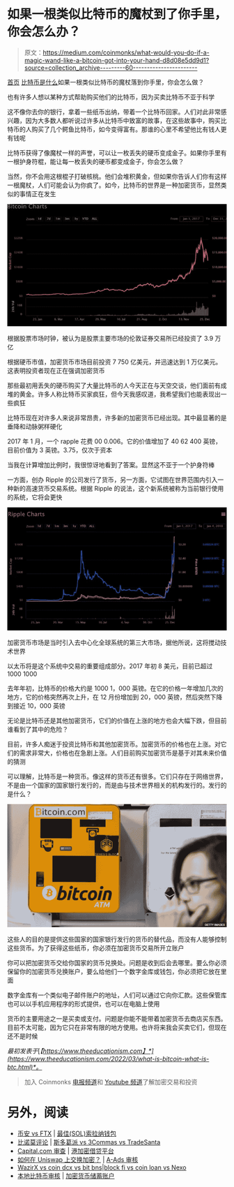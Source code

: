 # 如果一根类似比特币的魔杖到了你手里，你会怎么办？

> 原文：<https://medium.com/coinmonks/what-would-you-do-if-a-magic-wand-like-a-bitcoin-got-into-your-hand-d8d08e5dd9d1?source=collection_archive---------60----------------------->

[首页](https://www.theeducationism.com/) [比特币是什么](https://www.theeducationism.com/search/label/what-is-bitcoin)如果一根类似比特币的魔杖落到你手里，你会怎么做？

也有许多人想以某种方式帮助购买他们的比特币，因为买卖比特币不亚于科学

这不像你去你的银行，拿着一些纸币出纳，带着一个比特币回家。人们对此非常感兴趣，因为大多数人都听说过许多从比特币中致富的故事，在这些故事中，购买比特币的人购买了几个鳄鱼比特币，如今变得富有。那谁的心里不希望他比有钱人更有钱呢

比特币获得了像魔杖一样的声誉，可以让一枚丢失的硬币变成金子。如果你手里有一根护身符棍，能让每一枚丢失的硬币都变成金子，你会怎么做？

当然，你不会用这根棍子打破核桃。他们会堆积黄金，但如果你告诉人们你有这样一根魔杖，人们可能会认为你疯了。如今，比特币的世界是一种加密货币，显然类似的事情正在发生

![](img/db6b1e45e7b9048b07cef6270966bc4b.png)

根据股票市场时钟，被认为是股票主要市场的伦敦证券交易所已经投资了 3.9 万亿

根据硬币市值，加密货币市场目前投资 7 750 亿美元，并迅速达到 1 万亿美元。这表明投资者现在正在强调加密货币

那些最初用丢失的硬币购买了大量比特币的人今天正在与天空交谈，他们面前有成堆的黄金。许多人称比特币买家疯狂，但今天我感叹道，我希望我们也能表现出一些疯狂

比特币现在对许多人来说非常昂贵，许多新的加密货币已经出现。其中最显著的是垂降和动脉粥样硬化

2017 年 1 月，一个 rapple 花费 00 0.006。它的价值增加了 40 62 400 英镑，目前价值为 3 英镑。3.75，仅次于资本

当我在计算增加比例时，我很惊讶地看到了答案。显然这不亚于一个护身符棒

一方面，创办 Ripple 的公司发行了货币，另一方面，它试图在世界范围内引入一种新的高速货币交易系统。根据 Ripple 的说法，这个新系统被称为当前银行使用的系统，它将会更快

![](img/92f4fa91b17933ff807e4ee34a8e08d5.png)

加密货币市场是当时引入去中心化全球系统的第三大市场，据他所说，这将搅动技术世界

以太币将是这个系统中交易的重要组成部分。2017 年初 8 美元，目前已超过 1000 1000

去年年初，比特币的价格大约是 1000 1，000 英镑。在它的价格一年增加几次的地方，它的价格突然再次上升，在 12 月份增加到 20，000 英镑，然后突然下降到接近 10，000 英镑

无论是比特币还是其他加密货币，它们的价值在上涨的地方也会大幅下跌，但目前谁看到了其中的危险？

目前，许多人痴迷于投资比特币和其他加密货币。加密货币的价格也在上涨。对它们的需求非常大，价格也在急剧上涨。人们目前购买加密货币是基于对其未来价值的猜测

可以理解，比特币是一种货币。像这样的货币还有很多。它们只存在于网络世界，不是由一个国家的国家银行发行的，而是由与技术世界相关的机构发行的。发行的是什么？

![](img/5bae17027ee96359b13e2d75ebfd1921.png)

这些人的目的是提供这些国家的国家银行发行的货币的替代品，而没有人能够控制这些货币。为了获得这些纸币，你必须在加密货币交易所开立账户

你可以把加密货币交给你国家的货币兑换处。问题是收到后会去哪里。要么你必须保留你的加密货币兑换账户，要么给他们一个数字金库或钱包，你必须把它放在里面

数字金库有一个类似电子邮件账户的地址，人们可以通过它向你汇款。这些保管库也可以以手机应用程序的形式提供，也可以在电脑上使用

货币的主要用途之一是买卖或支付。问题是你能不能带着加密货币去商店买东西。目前不太可能，因为它只在非常有限的地方使用。也许将来我会买卖它们，但现在还不是时候

*最初发表于*[*【https://www.theeducationism.com】*](https://www.theeducationism.com/2022/03/what-is-bitcoin-what-is-btc.html)*。*

> 加入 Coinmonks [电报频道](https://t.me/coincodecap)和 [Youtube 频道](https://www.youtube.com/c/coinmonks/videos)了解加密交易和投资

# 另外，阅读

*   [币安 vs FTX](https://coincodecap.com/binance-vs-ftx) | [最佳(SOL)索拉纳钱包](https://coincodecap.com/solana-wallets)
*   [比诺莫评论](https://coincodecap.com/binomo-review) | [斯多葛派 vs 3Commas vs TradeSanta](https://coincodecap.com/stoic-vs-3commas-vs-tradesanta)
*   [Capital.com 审查](https://coincodecap.com/capital-com-review) | [港加密借贷平台](https://coincodecap.com/crypto-lending-hong-kong)
*   [如何在 Uniswap 上交换加密？](https://coincodecap.com/swap-crypto-on-uniswap) | [A-Ads 审核](https://coincodecap.com/a-ads-review)
*   [WazirX vs coin dcx vs bit bns](/coinmonks/wazirx-vs-coindcx-vs-bitbns-149f4f19a2f1)|[block fi vs coin loan vs Nexo](/coinmonks/blockfi-vs-coinloan-vs-nexo-cb624635230d)
*   [本地比特币审核](/coinmonks/localbitcoins-review-6cc001c6ed56) | [加密货币储蓄账户](https://coincodecap.com/cryptocurrency-savings-accounts)